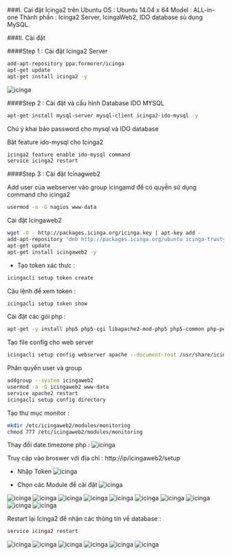 ###I. Cai đặt Icinga2 trên Ubuntu
OS : Ubuntu 14.04 x 64
Model : ALL-in-one
Thành phần : Icinga2 Server, IcingaWeb2, IDO database sủ dụng MySQL.

###II. Cài đặt

####Step 1 : Cài đặt Icinga2 Server

```sh
add-apt-repository ppa:formorer/icinga
apt-get update
apt-get install icinga2 -y
```
![icinga](/images/icinga-11.png)

####Step 2 : Cài đặt và cấu hình Database IDO MYSQL

```sh
apt-get install mysql-server mysql-client icinga2-ido-mysql -y
```
Chú ý khai báo password cho mysql và IDO database

Bật feature ido-mysql cho Icinga2

```sh
icinga2 feature enable ido-mysql command
service icinga2 restart
```

####Step 3 : Cài đặt Icinagweb2

Add user của webserver vào group icingamd để có quyền sử dụng command cho icinga2

```sh
usermod -a -G nagios www-data
```

Cài đặt Icingaweb2

```sh
wget -O - http://packages.icinga.org/icinga.key | apt-key add -
add-apt-repository 'deb http://packages.icinga.org/ubuntu icinga-trusty main'
apt-get update
apt-get install icingaweb2 -y
```
- Tạo token xác thực : 
```sh
icingacli setup token create
```

Câu lệnh để xem token :

```sh
icingacli setup token show
```

Cài đặt các gói php :

```sh
apt-get -y install php5 php5-cgi libapache2-mod-php5 php5-common php-pear php5-json php5-gd php5-imagick php5-pgsql php5-intl php5-ldap php5-mysql 
```

Tạo file config cho web server

```sh
icingacli setup config webserver apache --document-root /usr/share/icingaweb2/public
```

Phân quyền user và group
```sh
addgroup --system icingaweb2
usermod -a -G icingaweb2 www-data
service apache2 restart
icingacli setup config directory
```

Tạo thư mục monitor :

```sh
mkdir /etc/icingaweb2/modules/monitoring
chmod 777 /etc/icingaweb2/modules/monitoring
```
Thay đổi date.timezone php : 
![icinga](/images/icinga-29.png)

Truy cập vào broswer với địa chỉ : http://ip/icingaweb2/setup
 - Nhập Token
![icinga](/images/icinga-12.png)

 - Chọn các Module để cài đặt
![icinga](/images/icinga-13.png)

![icinga](/images/icinga-14.png)
![icinga](/images/icinga-15.png)
![icinga](/images/icinga-16.png)
![icinga](/images/icinga-17.png)
![icinga](/images/icinga-18.png)
![icinga](/images/icinga-19.png)
![icinga](/images/icinga-20.png)
![icinga](/images/icinga-21.png)
![icinga](/images/icinga-22.png)
![icinga](/images/icinga-23.png)

Restart lại Icinga2 để nhận các thông tin về database :
```sh
service icinga2 restart
```
![icinga](/images/icinga-24.png)
![icinga](/images/icinga-25.png)
![icinga](/images/icinga-26.png)
![icinga](/images/icinga-27.png)
![icinga](/images/icinga-28.png)
![icinga](/images/icinga-29.png)
